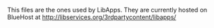 This files are the ones used by LibApps. They are currently hosted on BlueHost at http://libservices.org/3rdpartycontent/libapps/